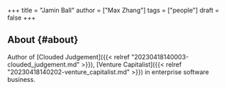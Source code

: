 +++
title = "Jamin Ball"
author = ["Max Zhang"]
tags = ["people"]
draft = false
+++

## About {#about}

Author of [Clouded Judgement]({{< relref "20230418140003-clouded_judgement.md" >}}), [Venture Capitalist]({{< relref "20230418140202-venture_capitalist.md" >}}) in enterprise software business.
